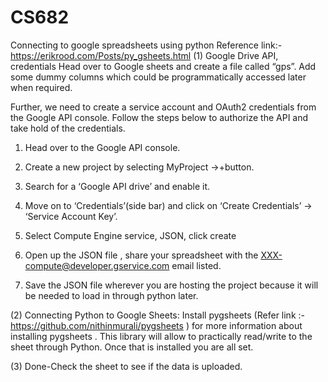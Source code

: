 # CS682
Connecting to google spreadsheets using python
Reference link:-  https://erikrood.com/Posts/py_gsheets.html
(1)	Google Drive API, credentials
Head over to Google sheets and create a file called “gps”. Add some dummy columns which could be programmatically accessed later when required.

Further, we need to create a service account and OAuth2 credentials from the Google API console. Follow the steps below to authorize the API and take hold of the credentials.
1.	Head over to the Google API console.
2.	Create a new project by selecting MyProject ->+button.
3.	Search for a ‘Google API drive’ and enable it.
4.	Move on to ‘Credentials’(side bar) and click on ‘Create Credentials’ -> ‘Service Account Key’.

 

5.	Select Compute Engine service, JSON, click create
6.	Open up the JSON file , share your spreadsheet with the XXX-compute@developer.gservice.com email listed.
7.	Save the JSON file wherever you are hosting the project because it will be needed to load in through python later.



(2)	Connecting Python to Google Sheets:
Install pygsheets (Refer link :- https://github.com/nithinmurali/pygsheets )  for more information about installing pygsheets . This library will allow to practically read/write to the sheet through Python. Once that is installed you are all set.

(3)	Done-Check the sheet to see if the data is uploaded.
 
